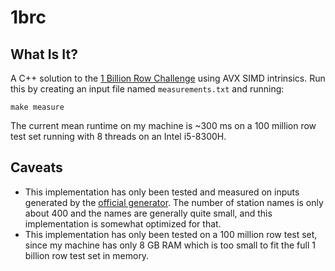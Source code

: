 # 1brc

## What Is It?

A C++ solution to the [1 Billion Row Challenge](https://1brc.dev/) using AVX SIMD intrinsics. Run this by creating an input file named `measurements.txt` and running:
```
make measure
```

The current mean runtime on my machine is ~300 ms on a 100 million row test set running with 8 threads on an Intel i5-8300H.

## Caveats

- This implementation has only been tested and measured on inputs generated by the [official generator](https://github.com/gunnarmorling/1brc). The number of station names is only about 400 and the names are generally quite small, and this implementation is somewhat optimized for that.
- This implementation has only been tested on a 100 million row test set, since my machine has only 8 GB RAM which is too small to fit the full 1 billion row test set in memory.
